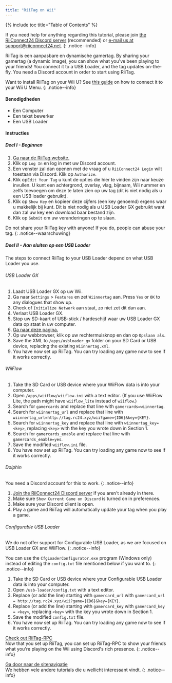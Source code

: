 ```yaml
---
title: "RiiTag on Wii"
---
```


{% include toc title="Table of Contents" %}

If you need help for anything regarding this tutorial, please join [the RiiConnect24 Discord server](https://discord.gg/rc24) (recommended) or [e-mail us at support@riiconnect24.net](mailto:support@riiconnect24.net).
{: .notice--info}

RiiTag is een aanpasbare en dynamische gamertag. By sharing your gamertag (a dynamic image), you can show what you've been playing to your friends! You connect it to a USB Loader, and the tag updates on-the-fly. You need a Discord account in order to start using RiiTag.

Want to install RiiTag on your Wii U? See [this guide](riitag-wiiu) on how to connect it to your Wii U Menu.
{: .notice--info}

#### Benodigdheden

* Een Computer
* Een tekst bewerker
* Een USB Loader

#### Instructies

##### Deel I - Beginnen

1. [Ga naar de RiiTag website.](https://tag.rc24.xyz/)
2. Klik op `Log In` en log in met uw Discord account.
3. Een venster zal dan openen met de vraag of u `RiiConnect24 Login` wilt toestaan via Discord. Klik op `Authorize`.
4. Klik op`Edit Your Tag` u kunt de opties die hier te vinden zijn naar keuze invullen. U kunt een achtergrond, overlay, vlag, bijnaam, Wii nummer en zelfs toevoegen om deze te laten zien op uw tag (dit is niet nodig als u een USB loader gebruikt).
5. Klik op `Show Key` en kopieer deze cijfers (een key genoemd) ergens waar u makkelijk bij kunt. Dit is niet nodig als u USB Loader GX gebruikt want dan zal uw key een download baar bestand zijn.
6. Klik op `Submit` om uw veranderingen op te slaan.

Do not share your RiiTag key with anyone! If you do, people can abuse your tag.
{: .notice--waarschuwing}

##### Deel II - Aan sluiten op een USB Loader

The steps to connect RiiTag to your USB Loader depend on what USB Loader you use.

###### USB Loader GX

1. Laadt USB Loader GX op uw Wii.
2. Ga naar `Settings` > `Features` en zet `Wiinnertag` aan. Press `Yes` or `OK` to any dialogues that show up.
3. Check of `Initialize Network` aan staat, zo niet zet dit dan aan.
4. Verlaat USB Loader GX.
5. Stop uw SD-kaart of USB-stick / hardeschijf waar uw USB Loader GX data op staat in uw computer.
6. [Ga naar deze pagina.](https://tag.rc24.xyz/Wiinnertag.xml)
7. Op uw webbrowser, klik op uw rechtermuisknop en dan op `Opslaan als`.
8. Save the XML to `/apps/usbloader_gx`  folder on your SD Card or USB device, replacing the existing `Wiinnertag.xml`.
9. You have now set up RiiTag. You can try loading any game now to see if it works correctly.

###### WiiFlow

1. Take the SD Card or USB device where your WiiFlow data is into your computer.
2. Open `/apps/wiiflow/wiiflow.ini` with a text editor. (If you use WiiFlow Lite, the path might have `wiiflow_lite` instead of `wiiflow`.)
3. Search for `gamercards` and replace that line with `gamercards=wiinnertag`.
4. Search for `wiinnertag_url` and replace that line with `wiinnertag_url=http://tag.rc24.xyz/wii?game={ID6}&key={KEY}`.
5. Search for `wiinnertag_key` and replace that line with `wiinnertag_key=<key>`, replacing `<key>` with the key you wrote down in Section 1.
6. Search for `gamercards_enable` and replace that line with `gamercards_enable=yes`.
7. Save the modified `wiiflow.ini` file.
8. You have now set up RiiTag. You can try loading any game now to see if it works correctly.

###### Dolphin

You need a Discord account for this to work.
{: .notice--info}

1. [Join the RiiConnect24 Discord server](https://discord.gg/rc24) if you aren't already in there.
2. Make sure `Show Current Game on Discord` is turned on in preferences.
3. Make sure your Discord client is open.
4. Play a game and RiiTag will automatically update your tag when you play a game.

###### Configurable USB Loader

We do not offer support for Configurable USB Loader, as we are focused on USB Loader GX and WiiFlow.
{: .notice--info}

You can use the `CfgLoaderConfigurator.exe` program (Windows only) instead of editing the `config.txt` file mentioned below if you want to.
{: .notice--info}

1. Take the SD Card or USB device where your Configurable USB Loader data is into your computer.
2. Open `/usb-loader/config.txt` with a text editor.
3. Replace (or add the line) starting with `gamercard_url` with `gamercard_url = http://tag.rc24.xyz/wii?game={ID6}&key={KEY}`.
4. Replace (or add the line) starting with `gamercard_key` with `gamercard_key = <key>`, replacing `<key>` with the key you wrote down in Section 1.
5. Save the modified `config.txt` file.
6. You have now set up RiiTag. You can try loading any game now to see if it works correctly.

[Check out RiiTag-RPC](https://github.com/RiiConnect24/RiiTag-RPC/releases/latest)<br> Now that you set up RiiTag, you can set up RiiTag-RPC to show your friends what you're playing on the Wii using Discord's rich presence.
{: .notice--info}

[Ga door naar de sitenavigatie](site-navigation)<br> We hebben vele andere tutorials die u wellicht interessant vindt.
{: .notice--info}
